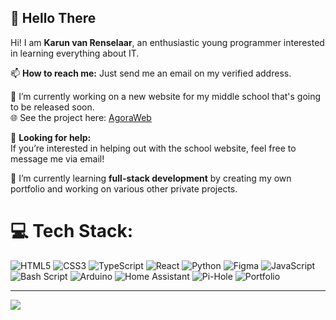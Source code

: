 ## 👋 Hello There 
<!-- 
<p align="center">
  <img src="readmeimg.png" alt="develloperdesli banner" width="1000" height="300"/>
</p>
-->


Hi! I am **Karun van Renselaar**, an enthusiastic young programmer interested in learning everything about IT.  

📫 **How to reach me:** Just send me an email on my verified address.  

🔭 I’m currently working on a new website for my middle school that's going to be released soon.  
🌐 See the project here: [AgoraWeb](https://github.com/devdesli/AgoraWeb)  

🤔 **Looking for help:**  
If you’re interested in helping out with the school website, feel free to message me via email!  

🌱 I’m currently learning **full-stack development** by creating my own portfolio and working on various other private projects.

# 💻 Tech Stack:
![HTML5](https://img.shields.io/badge/html5-%23E34F26.svg?style=for-the-badge&logo=html5&logoColor=white)
![CSS3](https://img.shields.io/badge/css3-%231572B6.svg?style=for-the-badge&logo=css3&logoColor=white)
![TypeScript](https://img.shields.io/badge/typescript-%23007ACC.svg?style=for-the-badge&logo=typescript&logoColor=white)
![React](https://img.shields.io/badge/react-%2320232a.svg?style=for-the-badge&logo=react&logoColor=%2361DAFB)
![Python](https://img.shields.io/badge/python-3670A0?style=for-the-badge&logo=python&logoColor=ffdd54)
![Figma](https://img.shields.io/badge/figma-%23F24E1E.svg?style=for-the-badge&logo=figma&logoColor=white)
![JavaScript](https://img.shields.io/badge/javascript-%23323330.svg?style=for-the-badge&logo=javascript&logoColor=%23F7DF1E)
![Bash Script](https://img.shields.io/badge/bash_script-%23121011.svg?style=for-the-badge&logo=gnu-bash&logoColor=white)
![Arduino](https://img.shields.io/badge/-Arduino-00979D?style=for-the-badge&logo=Arduino&logoColor=white)
![Home Assistant](https://img.shields.io/badge/home%20assistant-%2341BDF5.svg?style=for-the-badge&logo=home-assistant&logoColor=white)
![Pi-Hole](https://img.shields.io/badge/pihole-%2396060C.svg?style=for-the-badge&logo=pi-hole&logoColor=white)
![Portfolio](https://img.shields.io/badge/Portfolio-%23000000.svg?style=for-the-badge&logo=firefox&logoColor=#FF7139)

---

[![](https://visitcount.itsvg.in/api?id=devdesli&icon=0&color=0)](https://visitcount.itsvg.in)

<!-- Proudly created with GPRM ( https://gprm.itsvg.in ) -->
